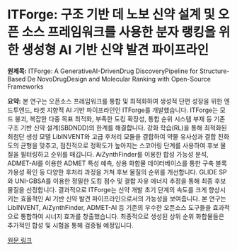 # ITForge: 구조 기반 데 노보 신약 설계 및 오픈 소스 프레임워크를 사용한 분자 랭킹을 위한 생성형 AI 기반 신약 발견 파이프라인

**원제목:** ITForge: A GenerativeAI-DrivenDrug DiscoveryPipeline for Structure-Based De NovoDrugDesign and Molecular Ranking with Open-Source Frameworks

**요약:** 본 연구는 오픈소스 프레임워크를 통합 및 최적화하여 생성적 단편 성장을 위한 엔드투엔드, 타겟 지향적 AI 기반 파이프라인인 ITForge를 개발했습니다. ITForge는 모드 붕괴, 복잡한 다중 목표 최적화, 부족한 도킹 확장성, 통합 순위 시스템 부재 등 기존 구조 기반 신약 설계(SBDNDD)의 한계를 해결합니다. 강화 학습(RL)을 통해 최적화된 최첨단 생성 모델 LibINVENT와 고급 후처리 모듈을 결합하여 약물 유사성과 결합 친화도의 균형을 맞추고, 점진적으로 정확도가 높아지는 스코어링 단계를 사용하여 후보 물질을 필터링하고 순위를 매깁니다.  AiZynthFinder를 이용한 합성 가능성 분석, ADMET-AI를 이용한 ADMET 특성 예측, 상용 화합물 데이터베이스를 통한 구축 블록 가용성 확인 등 다양한 후처리 과정을 거쳐 후보 물질의 순위를 개선합니다.  GLIDE SP와 UNI-GBSA를 이용한 정밀한 도킹 점수 및 결합 자유 에너지 추정을 통해 최종 후보 물질을 선정합니다.  결과적으로 ITForge는 신약 개발 초기 단계의 속도를 크게 향상시키는 효율적인 AI 기반 신약 발견 파이프라인으로서의 가능성을 보여줍니다.  본 연구는  LibINVENT, AiZynthFinder, ADMET-AI 등 기존의 우수한 오픈소스 도구들을 효과적으로 통합하여 시너지 효과를 창출했습니다. 최종적으로 생성된 상위 순위 화합물들은 추가적인 합성 및 시험을 통해 검증될 예정입니다.

[원문 링크](https://boa.unimib.it/bitstream/10281/561162/1/Carbone-2025-MLSS%5ED%202025.pdf)

